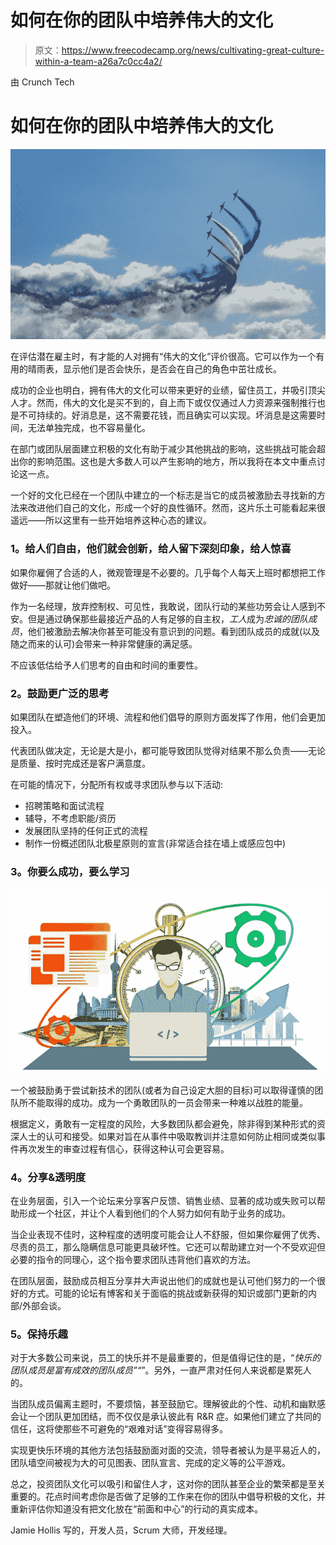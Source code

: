 # 如何在你的团队中培养伟大的文化

> 原文：<https://www.freecodecamp.org/news/cultivating-great-culture-within-a-team-a26a7c0cc4a2/>

由 Crunch Tech

# 如何在你的团队中培养伟大的文化

![q-62vXS-kneijJB8bXrvXFWyhD4IIniOmLmL](img/ba7beedb57b75e773e4fa20c5857b570.png)

在评估潜在雇主时，有才能的人对拥有“伟大的文化”评价很高。它可以作为一个有用的晴雨表，显示他们是否会快乐，是否会在自己的角色中茁壮成长。

成功的企业也明白，拥有伟大的文化可以带来更好的业绩，留住员工，并吸引顶尖人才。然而，伟大的文化是买不到的，自上而下或仅仅通过人力资源来强制推行也是不可持续的。好消息是，这不需要花钱，而且确实可以实现。坏消息是这需要时间，无法单独完成，也不容易量化。

在部门或团队层面建立积极的文化有助于减少其他挑战的影响，这些挑战可能会超出你的影响范围。这也是大多数人可以产生影响的地方，所以我将在本文中重点讨论这一点。

一个好的文化已经在一个团队中建立的一个标志是当它的成员被激励去寻找新的方法来改进他们自己的文化，形成一个好的良性循环。然而，这片乐土可能看起来很遥远——所以这里有一些开始培养这种心态的建议。

### **1。给人们自由，他们就会创新，给人留下深刻印象，给人惊喜**

如果你雇佣了合适的人，微观管理是不必要的。几乎每个人每天上班时都想把工作做好——那就让他们做吧。

作为一名经理，放弃控制权、可见性，我敢说，团队行动的某些功劳会让人感到不安。但是通过确保那些最接近产品的人有足够的自主权，*工人*成为*忠诚的团队成员*，他们被激励去解决你甚至可能没有意识到的问题。看到团队成员的成就(以及随之而来的认可)会带来一种非常健康的满足感。

不应该低估给予人们思考的自由和时间的重要性。

### **2。鼓励更广泛的思考**

如果团队在塑造他们的环境、流程和他们倡导的原则方面发挥了作用，他们会更加投入。

代表团队做决定，无论是大是小，都可能导致团队觉得对结果不那么负责——无论是质量、按时完成还是客户满意度。

在可能的情况下，分配所有权或寻求团队参与以下活动:

*   招聘策略和面试流程
*   辅导，不考虑职能/资历
*   发展团队坚持的任何正式的流程
*   制作一份概述团队北极星原则的宣言(非常适合挂在墙上或感应包中)

### **3。你要么成功，要么学习**

![yWmeQPEoJLKe9Z0iB-Mk9diCs2r2z-koBSgz](img/16ad2cd96e7f8c0e07409d74a27d2089.png)

一个被鼓励勇于尝试新技术的团队(或者为自己设定大胆的目标)可以取得谨慎的团队所不能取得的成功。成为一个勇敢团队的一员会带来一种难以战胜的能量。

根据定义，勇敢有一定程度的风险，大多数团队都会避免，除非得到某种形式的资深人士的认可和接受。如果对旨在从事件中吸取教训并注意如何防止相同或类似事件再次发生的审查过程有信心，获得这种认可会更容易。

### **4。分享&透明度**

在业务层面，引入一个论坛来分享客户反馈、销售业绩、显著的成功或失败可以帮助形成一个社区，并让个人看到他们的个人努力如何有助于业务的成功。

当企业表现不佳时，这种程度的透明度可能会让人不舒服，但如果你雇佣了优秀、尽责的员工，那么隐瞒信息可能更具破坏性。它还可以帮助建立对一个不受欢迎但必要的指令的同理心，这个指令要求团队违背他们喜欢的方法。

在团队层面，鼓励成员相互分享并大声说出他们的成就也是认可他们努力的一个很好的方式。可能的论坛有博客和关于面临的挑战或新获得的知识或部门更新的内部/外部会谈。

### **5。保持乐趣**

对于大多数公司来说，员工的快乐并不是最重要的，但是值得记住的是，“*快乐的团队成员是富有成效的团队成员”“*”。另外，一直严肃对任何人来说都是累死人的。

当团队成员偏离主题时，不要烦恼，甚至鼓励它。理解彼此的个性、动机和幽默感会让一个团队更加团结，而不仅仅是承认彼此有 R&R 症。如果他们建立了共同的信任，这将使那些不可避免的“艰难对话”变得容易得多。

实现更快乐环境的其他方法包括鼓励面对面的交流，领导者被认为是平易近人的，团队墙空间被视为大的可见图表、团队宣言、完成的定义等的公平游戏。

总之，投资团队文化可以吸引和留住人才，这对你的团队甚至企业的繁荣都是至关重要的。花点时间考虑你是否做了足够的工作来在你的团队中倡导积极的文化，并重新评估你知道没有把文化放在“前面和中心”的行动的真实成本。

Jamie Hollis 写的，开发人员，Scrum 大师，开发经理。